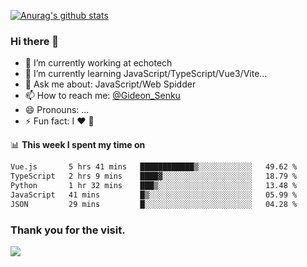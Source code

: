 [![Anurag's github stats](https://github-readme-stats.vercel.app/api?username=gideonsenku)](https://github.com/anuraghazra/github-readme-stats)
### Hi there 👋
- 🔭 I’m currently working at echotech
- 🌱 I’m currently learning JavaScript/TypeScript/Vue3/Vite...
- 💬 Ask me about: JavaScript/Web Spidder 
- 📫 How to reach me: [@Gideon_Senku](https://t.me/Gideon_Senku)
- 😄 Pronouns: ...
- ⚡ Fun fact: I ❤️ 🎵

📊 **This week I spent my time on**
<!--START_SECTION:waka-->

```txt
Vue.js       5 hrs 41 mins   ████████████▒░░░░░░░░░░░░   49.62 %
TypeScript   2 hrs 9 mins    ████▓░░░░░░░░░░░░░░░░░░░░   18.79 %
Python       1 hr 32 mins    ███▒░░░░░░░░░░░░░░░░░░░░░   13.48 %
JavaScript   41 mins         █▒░░░░░░░░░░░░░░░░░░░░░░░   05.99 %
JSON         29 mins         █░░░░░░░░░░░░░░░░░░░░░░░░   04.28 %
```

<!--END_SECTION:waka-->


### Thank you for the visit.
![](http://profile-counter.glitch.me/gideonsenku/count.svg)
<!--
**GideonSenku/GideonSenku** is a ✨ _special_ ✨ repository because its `README.md` (this file) appears on your GitHub profile.

Here are some ideas to get you started:

- 🔭 I’m currently working on ...
- 🌱 I’m currently learning ...
- 👯 I’m looking to collaborate on ...
- 🤔 I’m looking for help with ...
- 💬 Ask me about ...
- 📫 How to reach me: ...
- 😄 Pronouns: ...
- ⚡ Fun fact: ...
-->
